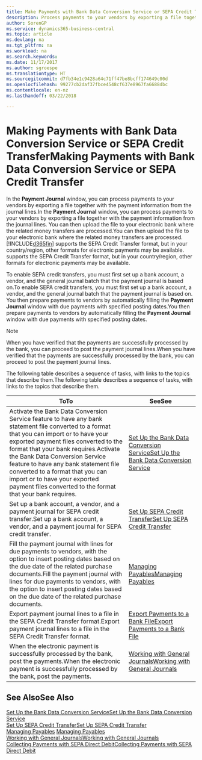 ```yaml
---
title: Make Payments with Bank Data Conversion Service or SEPA Credit Transfer | Microsoft Docs
description: Process payments to your vendors by exporting a file together with the payment information from the journal lines.
author: SorenGP
ms.service: dynamics365-business-central
ms.topic: article
ms.devlang: na
ms.tgt_pltfrm: na
ms.workload: na
ms.search.keywords: 
ms.date: 11/17/2017
ms.author: sgroespe
ms.translationtype: HT
ms.sourcegitcommit: d7fb34e1c9428a64c71ff47be8bcff174649c00d
ms.openlocfilehash: 99277cb2daf37fbce4548cf637e8967fa6688dbc
ms.contentlocale: en-nz
ms.lasthandoff: 03/22/2018

---
```

# <a name="making-payments-with-bank-data-conversion-service-or-sepa-credit-transfer"></a><span data-ttu-id="ac9b3-103">Making Payments with Bank Data Conversion Service or SEPA Credit Transfer</span><span class="sxs-lookup"><span data-stu-id="ac9b3-103">Making Payments with Bank Data Conversion Service or SEPA Credit Transfer</span></span>
<span data-ttu-id="ac9b3-104">In the **Payment Journal** window, you can process payments to your vendors by exporting a file together with the payment information from the journal lines.</span><span class="sxs-lookup"><span data-stu-id="ac9b3-104">In the **Payment Journal** window, you can process payments to your vendors by exporting a file together with the payment information from the journal lines.</span></span> <span data-ttu-id="ac9b3-105">You can then upload the file to your electronic bank where the related money transfers are processed.</span><span class="sxs-lookup"><span data-stu-id="ac9b3-105">You can then upload the file to your electronic bank where the related money transfers are processed.</span></span> [!INCLUDE[d365fin](includes/d365fin_md.md)]<span data-ttu-id="ac9b3-106"> supports the SEPA Credit Transfer format, but in your country/region, other formats for electronic payments may be available.</span><span class="sxs-lookup"><span data-stu-id="ac9b3-106"> supports the SEPA Credit Transfer format, but in your country/region, other formats for electronic payments may be available.</span></span>   

 <span data-ttu-id="ac9b3-107">To enable SEPA credit transfers, you must first set up a bank account, a vendor, and the general journal batch that the payment journal is based on.</span><span class="sxs-lookup"><span data-stu-id="ac9b3-107">To enable SEPA credit transfers, you must first set up a bank account, a vendor, and the general journal batch that the payment journal is based on.</span></span> <span data-ttu-id="ac9b3-108">You then prepare payments to vendors by automatically filling the **Payment Journal** window with due payments with specified posting dates.</span><span class="sxs-lookup"><span data-stu-id="ac9b3-108">You then prepare payments to vendors by automatically filling the **Payment Journal** window with due payments with specified posting dates.</span></span>  

> [!NOTE]  
>  <span data-ttu-id="ac9b3-109">When you have verified that the payments are successfully processed by the bank, you can proceed to post the payment journal lines.</span><span class="sxs-lookup"><span data-stu-id="ac9b3-109">When you have verified that the payments are successfully processed by the bank, you can proceed to post the payment journal lines.</span></span>  

 <span data-ttu-id="ac9b3-110">The following table describes a sequence of tasks, with links to the topics that describe them.</span><span class="sxs-lookup"><span data-stu-id="ac9b3-110">The following table describes a sequence of tasks, with links to the topics that describe them.</span></span>   

|<span data-ttu-id="ac9b3-111">**To**</span><span class="sxs-lookup"><span data-stu-id="ac9b3-111">**To**</span></span>|<span data-ttu-id="ac9b3-112">**See**</span><span class="sxs-lookup"><span data-stu-id="ac9b3-112">**See**</span></span>|  
|------------|-------------|  
|<span data-ttu-id="ac9b3-113">Activate the Bank Data Conversion Service feature to have any bank statement file converted to a format that you can import or to have your exported payment files converted to the format that your bank requires.</span><span class="sxs-lookup"><span data-stu-id="ac9b3-113">Activate the Bank Data Conversion Service feature to have any bank statement file converted to a format that you can import or to have your exported payment files converted to the format that your bank requires.</span></span>|[<span data-ttu-id="ac9b3-114">Set Up the Bank Data Conversion Service</span><span class="sxs-lookup"><span data-stu-id="ac9b3-114">Set Up the Bank Data Conversion Service</span></span>](bank-how-setup-bank-statement-service.md)|  
|<span data-ttu-id="ac9b3-115">Set up a bank account, a vendor, and a payment journal for SEPA credit transfer.</span><span class="sxs-lookup"><span data-stu-id="ac9b3-115">Set up a bank account, a vendor, and a payment journal for SEPA credit transfer.</span></span>|[<span data-ttu-id="ac9b3-116">Set Up SEPA Credit Transfer</span><span class="sxs-lookup"><span data-stu-id="ac9b3-116">Set Up SEPA Credit Transfer</span></span>](finance-how-to-set-up-sepa-credit-transfer.md)|  
|<span data-ttu-id="ac9b3-117">Fill the payment journal with lines for due payments to vendors, with the option to insert posting dates based on the due date of the related purchase documents.</span><span class="sxs-lookup"><span data-stu-id="ac9b3-117">Fill the payment journal with lines for due payments to vendors, with the option to insert posting dates based on the due date of the related purchase documents.</span></span>|[<span data-ttu-id="ac9b3-118">Managing Payables</span><span class="sxs-lookup"><span data-stu-id="ac9b3-118">Managing Payables</span></span>](payables-manage-payables.md)|  
|<span data-ttu-id="ac9b3-119">Export payment journal lines to a file in the SEPA Credit Transfer format.</span><span class="sxs-lookup"><span data-stu-id="ac9b3-119">Export payment journal lines to a file in the SEPA Credit Transfer format.</span></span>|[<span data-ttu-id="ac9b3-120">Export Payments to a Bank File</span><span class="sxs-lookup"><span data-stu-id="ac9b3-120">Export Payments to a Bank File</span></span>](payables-how-export-payments-bank-file.md)|  
|<span data-ttu-id="ac9b3-121">When the electronic payment is successfully processed by the bank, post the payments.</span><span class="sxs-lookup"><span data-stu-id="ac9b3-121">When the electronic payment is successfully processed by the bank, post the payments.</span></span>|[<span data-ttu-id="ac9b3-122">Working with General Journals</span><span class="sxs-lookup"><span data-stu-id="ac9b3-122">Working with General Journals</span></span>](ui-work-general-journals.md)|  

## <a name="see-also"></a><span data-ttu-id="ac9b3-123">See Also</span><span class="sxs-lookup"><span data-stu-id="ac9b3-123">See Also</span></span>  
[<span data-ttu-id="ac9b3-124">Set Up the Bank Data Conversion Service</span><span class="sxs-lookup"><span data-stu-id="ac9b3-124">Set Up the Bank Data Conversion Service</span></span>](bank-how-setup-bank-statement-service.md)  
[<span data-ttu-id="ac9b3-125">Set Up SEPA Credit Transfer</span><span class="sxs-lookup"><span data-stu-id="ac9b3-125">Set Up SEPA Credit Transfer</span></span>](finance-how-to-set-up-sepa-credit-transfer.md)  
<span data-ttu-id="ac9b3-126">[Managing Payables](payables-manage-payables.md) </span><span class="sxs-lookup"><span data-stu-id="ac9b3-126">[Managing Payables](payables-manage-payables.md) </span></span>  
[<span data-ttu-id="ac9b3-127">Working with General Journals</span><span class="sxs-lookup"><span data-stu-id="ac9b3-127">Working with General Journals</span></span>](ui-work-general-journals.md)  
[<span data-ttu-id="ac9b3-128">Collecting Payments with SEPA Direct Debit</span><span class="sxs-lookup"><span data-stu-id="ac9b3-128">Collecting Payments with SEPA Direct Debit</span></span>](finance-collect-payments-with-sepa-direct-debit.md)   

